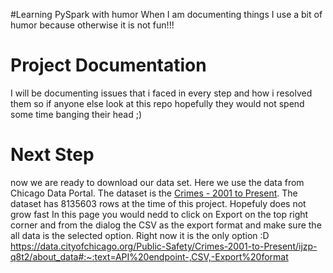 #Learning PySpark with humor
When I am documenting things I use a bit of humor because otherwise it is not fun!!!
# Project Documentation
I will be documenting issues that i faced in every step and how i resolved them so if anyone else look at this repo hopefully they would not spend some time banging their head ;)

# Next Step
now we are ready to download our data set. Here we use the data from Chicago Data Portal. The dataset is the [Crimes - 2001 to Present](https://data.cityofchicago.org/Public-Safety/Crimes-2001-to-Present/jzptg8t2/about_data). The dataset has 8135603 rows at the time of this project. Hopefuly does not grow fast 
In this page you would nedd to click on Export on the top right corner and from the dialog the CSV as the export format and make sure the all data is the selected option. Right now it is the only option :D
https://data.cityofchicago.org/Public-Safety/Crimes-2001-to-Present/ijzp-q8t2/about_data#:~:text=API%20endpoint-,CSV,-Export%20format


